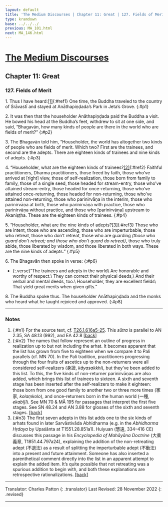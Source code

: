 ```yaml
---
layout: default
title: 'The Medium Discourses | Chapter 11: Great | 127. Fields of Merit'
type: kramdown
base: ../../../
previous: MA_101.html
next: MA_146.html
---
```


# [The Medium Discourses](index.html)
## Chapter 11: Great
### 127. Fields of Merit

1\. Thus I have heard:[\[1\]](#n1){:#ref1} One time, the Buddha traveled to the country of Śrāvastī and stayed at Anāthapiṇḍada’s Park in Jeta’s Grove.
{:#p1}

2\. It was then that the householder Anāthapiṇḍada paid the Buddha a visit. He bowed his head at the Buddha’s feet, withdrew to sit at one side, and said, “Bhagavān, how many kinds of people are there in the world who are fields of merit?”
{:#p2}

3\. The Bhagavān told him, “Householder, the world has altogether two kinds of people who are fields of merit. Which two? First are the trainees, and second are the adepts. There are eighteen kinds of trainees and nine kinds of adepts.
{:#p3}

4\. “Householder, what are the eighteen kinds of trainees?[\[2\]](#n2){:#ref2} Faithful practitioners, Dharma practitioners, those freed by faith, those who’ve arrived at [right] view, those of self-realization, those born from family to family, those of a single seed, those headed for stream-entry, those who’ve attained stream-entry, those headed for once-returning, those who’ve attained once-returning, those headed for non-returning, those who’ve attained non-returning, those who parinirvāṇa in the interim, those who parinirvāṇa at birth, those who parinirvāṇa with practice, those who parinirvāṇa without practice, and those who [parinirvāṇa] upstream to Akaniṣṭha. These are the eighteen kinds of trainees.
{:#p4}

5\. “Householder, what are the nine kinds of adepts?[\[3\]](#n3){:#ref3} Those who are intent, those who are ascending, those who are imperturbable, those who retreat, those who don’t retreat, those who are guarding *(those who guard don’t retreat; and those who don’t guard do retreat)*, those who truly abide, those liberated by wisdom, and those liberated in both ways. These are the nine kinds of adepts.”
{:#p5}

6\. The Bhagavān then spoke in verse:
{:#p6}

* {:.verse}“The trainees and adepts in the world\\
Are honorable and worthy of respect.\\
They can correct their physical deeds,\\
And their verbal and mental deeds, too.\\
Householder, they are excellent fields\\
That yield great merits when given gifts.”

8\. The Buddha spoke thus. The householder Anāthapiṇḍada and the monks who heard what he taught rejoiced and approved.
{:#p8}

---

### Notes

1. {:#n1} For the source text, cf. <a href="https://cbetaonline.dila.edu.tw/zh/T01n0026_p0616a05" target="_blank">T26.1.616a5-25</a>. This <em>sūtra</em> is parallel to AN 2.35, SĀ 48.13 (992), and EĀ 42.8 [\[back\]](#ref1)
2. {:#n2} The names that follow represent an outline of progress in realization up to but not including the arhat. It becomes apparent that the list has grown from five to eighteen when we compare it to Pali parallels (cf. MN 70). In the Pali tradition, practitioners progressing through the four fruits of ascetics up to the non-returners were all considered self-realizers (身證, *kāyasakkhi*), but they’ve been added to this list. To this, the five kinds of non-returner parinirvāṇas are also added, which brings this list of trainees to sixteen. A sixth and seventh stage has been inserted after the self-realizers to make it eighteen: those born from one good family to another two or three more times (家家, *kolaṃkolo*), and once-returners born in the human world (一種, *ekabījī*). See MN 70 & MĀ 195 for passages that interpret the first five stages. See SN 48.24 and AN 3.88 for glosses of the sixth and seventh stages. [\[back\]](#ref2)
3. {:#n3} The first seven adepts in this list adds one to the six kinds of arhats found in later Sarvāstivāda Abhidharma (e.g. in the *Abhidharma Hṛdaya* by Upaśānta at T1551.28.851a1). Huiyuan (慧遠, 334–416 CE) discusses this passage in his *Encyclopedia of Mahāyāna Doctrine* (大乘義章, T1851.44.797a24), explaining the addition of the non-retreating adept (不退法) as a result of splitting the imperturbable adept (不動法) into a present and future attainment. Someone has also inserted a parenthetical comment directly into the list in an apparent attempt to explain the added item. It’s quite possible that not retreating was a spurious addition to begin with, and both these explanations are retrospective rationalizations. [\[back\]](#ref3)

---

Translator: Charles Patton
{: .translator}
Last Revised: 28 November 2022
{: .revised}

---